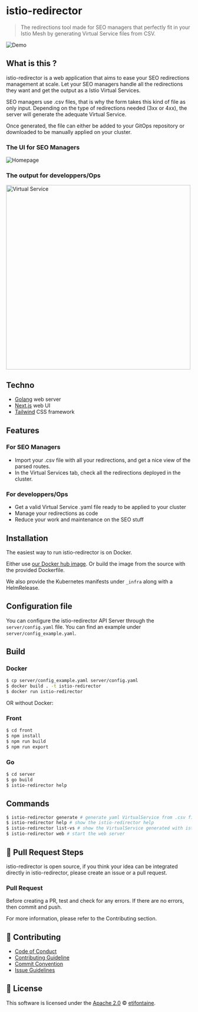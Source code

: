 # istio-redirector

> The redirections tool made for SEO managers that perfectly fit in your Istio Mesh by generating Virtual Service files from CSV.

![Demo](https://github.com/etifontaine/istio-redirector/blob/master/.github/images/istio-redirector.gif?raw=true)

## What is this ?

istio-redirector is a web application that aims to ease your SEO redirections management at scale. Let your SEO managers handle all the redirections they want and get the output as a Istio Virtual Services.

SEO managers use .csv files, that is why the form takes this kind of file as only input. Depending on the type of redirections needed (3xx or 4xx), the server will generate the adequate Virtual Service.

Once generated, the file can either be added to your GitOps repository or downloaded to be manually applied on your cluster.

### The UI for SEO Managers

![Homepage](https://github.com/etifontaine/istio-redirector/blob/master/.github/images/homepage.png?raw=true)


### The output for developpers/Ops

<img src="https://github.com/etifontaine/istio-redirector/blob/master/.github/images/virtualservice.png?raw=true" alt="Virtual Service" height="500"/>

## Techno

- [Golang](https://golang.org/) web server
- [Next.js](https://nextjs.org/) web UI
- [Tailwind](https://tailwindcss.com/) CSS framework

## Features

### For SEO Managers

* Import your .csv file with all your redirections, and get a nice view of the parsed routes.
* In the Virtual Services tab, check all the redirections deployed in the cluster.

### For developpers/Ops

* Get a valid Virtual Service .yaml file ready to be applied to your cluster
* Manage your redirections as code
* Reduce your work and maintenance on the SEO stuff

## Installation

The easiest way to run istio-redirector is on Docker.

Either use [our Docker hub image](https://hub.docker.com/r/etifontaine/istio-redirector). Or build the image from the source with the provided Dockerfile.

We also provide the Kubernetes manifests under `_infra` along with a HelmRelease.

## Configuration file

You can configure the istio-redirector API Server through the `server/config.yaml` file. You can find an example under `server/config_example.yaml`.

## Build

### Docker
```bash
$ cp server/config_example.yaml server/config.yaml
$ docker build . -t istio-redirector
$ docker run istio-redirector
```

OR without Docker:

### Front
```bash
$ cd front
$ npm install
$ npm run build
$ npm run export
```
### Go

```bash
$ cd server
$ go build
$ istio-redirector help
```

## Commands

```bash
$ istio-redirector generate # generate yaml VirtualService from .csv file
$ istio-redirector help # show the istio-redirector help
$ istio-redirector list-vs # show the VirtualService generated with istio-redirector in your current kubectl context
$ istio-redirector web # start the web server
```

## 🔧 Pull Request Steps

istio-redirector is open source, if you think your idea can be integrated directly in istio-redirector, please create an issue or a pull request.

### Pull Request

Before creating a PR, test and check for any errors. If there are no errors, then commit and push.

For more information, please refer to the Contributing section.

## 💬 Contributing

* [Code of Conduct](https://github.com/etifontaine/istio-redirector/blob/master/CODE_OF_CONDUCT.md)
* [Contributing Guideline](https://github.com/etifontaine/istio-redirector/blob/master/CONTRIBUTING.md)
* [Commit Convention](https://github.com/etifontaine/istio-redirector/blob/master/./github/docs/COMMIT_MESSAGE_CONVENTION.md)
* [Issue Guidelines](https://github.com/etifontaine/istio-redirector/tree/master/.github/ISSUE_TEMPLATE)



## 📜 License

This software is licensed under the [Apache 2.0](https://github.com/etifontaine/istio-redirector/blob/master/LICENSE) © [etifontaine](https://github.com/etifontaine).